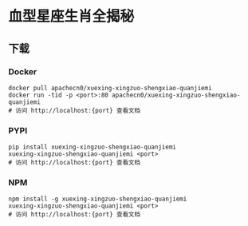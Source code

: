 # 血型星座生肖全揭秘

## 下载

### Docker

```
docker pull apachecn0/xuexing-xingzuo-shengxiao-quanjiemi
docker run -tid -p <port>:80 apachecn0/xuexing-xingzuo-shengxiao-quanjiemi
# 访问 http://localhost:{port} 查看文档
```

### PYPI

```
pip install xuexing-xingzuo-shengxiao-quanjiemi
xuexing-xingzuo-shengxiao-quanjiemi <port>
# 访问 http://localhost:{port} 查看文档
```

### NPM

```
npm install -g xuexing-xingzuo-shengxiao-quanjiemi
xuexing-xingzuo-shengxiao-quanjiemi <port>
# 访问 http://localhost:{port} 查看文档
```